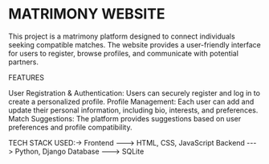 # MATRIMONY WEBSITE

This project is a matrimony platform designed to connect individuals seeking compatible matches. The website provides a user-friendly interface for users to register, browse profiles, and communicate with potential partners.

FEATURES

User Registration & Authentication: Users can securely register and log in to create a personalized profile.
Profile Management: Each user can add and update their personal information, including bio, interests, and preferences.
Match Suggestions: The platform provides suggestions based on user preferences and profile compatibility.

TECH STACK USED:->
Frontend ---> HTML, CSS, JavaScript
Backend ---> Python, Django
Database ---> SQLite



